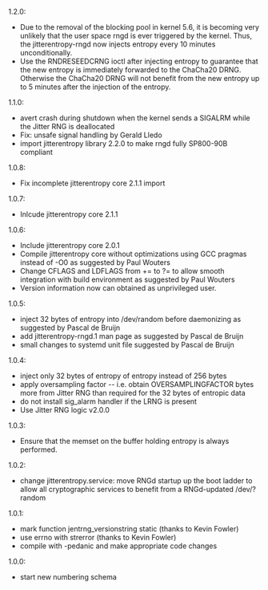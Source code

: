 1.2.0:
 * Due to the removal of the blocking pool in kernel 5.6, it is becoming
   very unlikely that the user space rngd is ever triggered by the kernel.
   Thus, the jitterentropy-rngd now injects entropy every 10 minutes
   unconditionally.
 * Use the RNDRESEEDCRNG ioctl after injecting entropy to guarantee that
   the new entropy is immediately forwarded to the ChaCha20 DRNG. Otherwise
   the ChaCha20 DRNG will not benefit from the new entropy up to 5 minutes
   after the injection of the entropy.

1.1.0:
 * avert crash during shutdown when the kernel sends a SIGALRM while the
   Jitter RNG is deallocated
 * Fix: unsafe signal handling by Gerald Lledo
 * import jitterentropy library 2.2.0 to make rngd fully SP800-90B compliant

1.0.8:
 * Fix incomplete jitterentropy core 2.1.1 import

1.0.7:
 * Inlcude jitterentropy core 2.1.1

1.0.6:
 * Include jitterentropy core 2.0.1
 * Compile jitterentropy core without optimizations using GCC pragmas instead
   of -O0 as suggested by Paul Wouters
 * Change CFLAGS and LDFLAGS from += to ?= to allow smooth integration with
   build environment as suggested by Paul Wouters
 * Version information now can obtained as unprivileged user.

1.0.5:
 * inject 32 bytes of entropy into /dev/random before daemonizing as suggested
   by Pascal de Bruijn
 * add jitterentropy-rngd.1 man page as suggested by Pascal de Bruijn
 * small changes to systemd unit file suggested by Pascal de Bruijn

1.0.4:
 * inject only 32 bytes of entropy of entropy instead of 256 bytes
 * apply oversampling factor -- i.e. obtain OVERSAMPLINGFACTOR bytes more from
   Jitter RNG than required for the 32 bytes of entropic data
 * do not install sig_alarm handler if the LRNG is present
 * Use Jitter RNG logic v2.0.0

1.0.3:
 * Ensure that the memset on the buffer holding entropy is always performed.

1.0.2:
 * change jitterentropy.service: move RNGd startup up the boot ladder
   to allow all cryptographic services to benefit from a RNGd-updated
   /dev/?random

1.0.1:
 * mark function jentrng_versionstring static (thanks to Kevin Fowler)
 * use errno with strerror (thanks to Kevin Fowler)
 * compile with -pedanic and make appropriate code changes

1.0.0:
 * start new numbering schema

